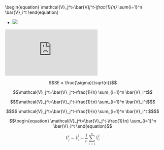 \begin{equation}
\mathcal{V}_j^t=\bar{V}_j^t-\frac{1}{n} \sum_{i=1}^n \bar{V}_i^t
\end{equation}


- <img src="https://latex.codecogs.com/gif.latex?\mathcal{V}_j^t=\bar{V}_j^t-\frac{1}{n} \sum_{i=1}^n \bar{V}_i^t " />

![equation](http://latex.codecogs.com/gif.latex?O_t%3D%5Ctext%20%7B%20Onset%20event%20at%20time%20bin%20%7D%20t)

```math
SE = \frac{\sigma}{\sqrt{n}}
```


```math
\mathcal{V}_j^t=\bar{V}_j^t-\frac{1}{n} \sum_{i=1}^n \bar{V}_i^t
```

```math
$\mathcal{V}_j^t=\bar{V}_j^t-\frac{1}{n} \sum_{i=1}^n \bar{V}_i^t$
```

```math
$$
\mathcal{V}_j^t=\bar{V}_j^t-\frac{1}{n} \sum_{i=1}^n \bar{V}_i^t
$$
```

```math
\begin{equation}
\mathcal{V}_j^t=\bar{V}_j^t-\frac{1}{n} \sum_{i=1}^n \bar{V}_i^t
\end{equation}
```

<math xmlns="http://www.w3.org/1998/Math/MathML" display="block">
  <msubsup>
    <mrow>
      <mi data-mjx-variant="-tex-calligraphic" mathvariant="script">V</mi>
    </mrow>
    <mi>j</mi>
    <mi>t</mi>
  </msubsup>
  <mo>=</mo>
  <msubsup>
    <mrow>
      <mover>
        <mi>V</mi>
        <mo stretchy="false">¯</mo>
      </mover>
    </mrow>
    <mi>j</mi>
    <mi>t</mi>
  </msubsup>
  <mo>−</mo>
  <mfrac>
    <mn>1</mn>
    <mi>n</mi>
  </mfrac>
  <munderover>
    <mo data-mjx-texclass="OP">∑</mo>
    <mrow>
      <mi>i</mi>
      <mo>=</mo>
      <mn>1</mn>
    </mrow>
    <mi>n</mi>
  </munderover>
  <msubsup>
    <mrow>
      <mover>
        <mi>V</mi>
        <mo stretchy="false">¯</mo>
      </mover>
    </mrow>
    <mi>i</mi>
    <mi>t</mi>
  </msubsup>
</math>
